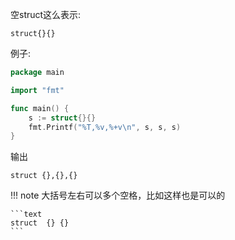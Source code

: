 空struct这么表示:

```text
struct{}{}
```

例子:

```go
package main

import "fmt"

func main() {
	s := struct{}{}
	fmt.Printf("%T,%v,%+v\n", s, s, s)
}
```

输出

```text
struct {},{},{}
```

!!! note
	大括号左右可以多个空格，比如这样也是可以的

	```text
	struct  {} {}
	```
